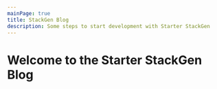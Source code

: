 ```yaml
---
mainPage: true
title: StackGen Blog
description: Some steps to start development with Starter StackGen
---
```


Welcome to the Starter StackGen Blog
=======================
